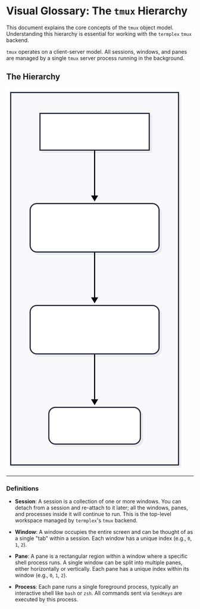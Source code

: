 # Visual Glossary: The `tmux` Hierarchy

This document explains the core concepts of the `tmux` object model. Understanding this hierarchy is essential for working with the `termplex` `tmux` backend.

`tmux` operates on a client-server model. All sessions, windows, and panes are managed by a single `tmux` server process running in the background.

## The Hierarchy

![tmux Hierarchy Diagram](tmux-hierarchy.svg)

---

### Definitions

* **Session**: A session is a collection of one or more windows. You can detach from a session and re-attach to it later; all the windows, panes, and processes inside it will continue to run. This is the top-level workspace managed by `termplex`'s `tmux` backend.

* **Window**: A window occupies the entire screen and can be thought of as a single "tab" within a session. Each window has a unique index (e.g., `0`, `1`, `2`).

* **Pane**: A pane is a rectangular region within a window where a specific shell process runs. A single window can be split into multiple panes, either horizontally or vertically. Each pane has a unique index within its window (e.g., `0`, `1`, `2`).

* **Process**: Each pane runs a single foreground process, typically an interactive shell like `bash` or `zsh`. All commands sent via `SendKeys` are executed by this process.
